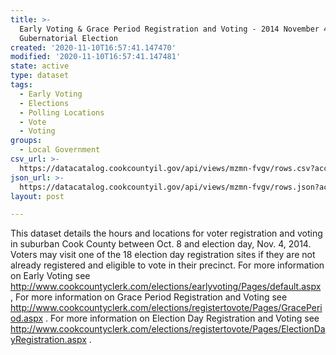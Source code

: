 ```yaml
---
title: >-
  Early Voting & Grace Period Registration and Voting - 2014 November 4
  Gubernatorial Election
created: '2020-11-10T16:57:41.147470'
modified: '2020-11-10T16:57:41.147481'
state: active
type: dataset
tags:
  - Early Voting
  - Elections
  - Polling Locations
  - Vote
  - Voting
groups:
  - Local Government
csv_url: >-
  https://datacatalog.cookcountyil.gov/api/views/mzmn-fvgv/rows.csv?accessType=DOWNLOAD
json_url: >-
  https://datacatalog.cookcountyil.gov/api/views/mzmn-fvgv/rows.json?accessType=DOWNLOAD
layout: post

---
```

This dataset details the hours and locations for voter registration and voting in
suburban Cook County between Oct. 8 and election day, Nov. 4, 2014. Voters may
visit one of the 18 election day registration sites if they are not already registered 
and eligible to vote in their precinct. For more information on Early Voting see http://www.cookcountyclerk.com/elections/earlyvoting/Pages/default.aspx , For more information on Grace Period Registration and Voting see http://www.cookcountyclerk.com/elections/registertovote/Pages/GracePeriod.aspx . For more information on Election Day Registration and Voting see http://www.cookcountyclerk.com/elections/registertovote/Pages/ElectionDayRegistration.aspx .
